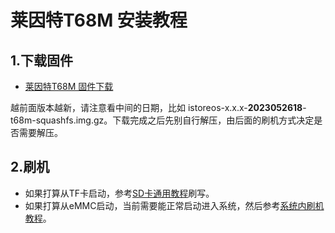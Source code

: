 # 莱因特T68M 安装教程

## 1.下载固件

* [莱因特T68M 固件下载](https://fw.koolcenter.com/iStoreOS/t68m/)

越前面版本越新，请注意看中间的日期，比如 istoreos-x.x.x-**2023052618**-t68m-squashfs.img.gz。下载完成之后先别自行解压，由后面的刷机方式决定是否需要解压。

## 2.刷机
* 如果打算从TF卡启动，参考[SD卡通用教程](/zh/guide/istoreos/install_sd.html)刷写。
* 如果打算从eMMC启动，当前需要能正常启动进入系统，然后参考[系统内刷机教程](/zh/guide/istoreos/install_shell.html)。
